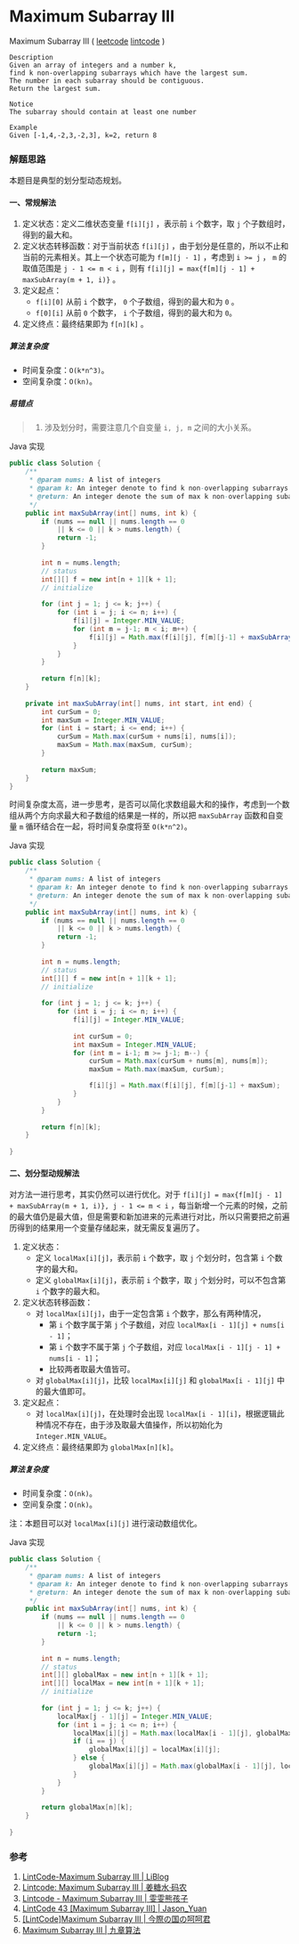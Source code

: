 # Maximum Subarray III

 Maximum Subarray III  ( [leetcode]()  [lintcode](http://www.lintcode.com/en/problem/maximum-subarray-iii/) )

```
Description
Given an array of integers and a number k, 
find k non-overlapping subarrays which have the largest sum.
The number in each subarray should be contiguous.
Return the largest sum.

Notice
The subarray should contain at least one number

Example
Given [-1,4,-2,3,-2,3], k=2, return 8
```

### 解题思路

本题目是典型的划分型动态规划。

#### 一、常规解法

1. 定义状态：定义二维状态变量 `f[i][j]` ，表示前 `i` 个数字，取 `j` 个子数组时，得到的最大和。
2. 定义状态转移函数：对于当前状态 `f[i][j]` ，由于划分是任意的，所以不止和当前的元素相关。其上一个状态可能为 `f[m][j - 1]` ，考虑到 `i >= j` ， `m` 的取值范围是 `j - 1 <= m < i` ，则有 `f[i][j] = max{f[m][j - 1] + maxSubArray(m + 1, i)}` 。
3. 定义起点：
   - `f[i][0]` 从前 `i` 个数字， `0` 个子数组，得到的最大和为 `0` 。
   - `f[0][i]` 从前 `0` 个数字， `i` 个子数组，得到的最大和为 `0`。
4. 定义终点：最终结果即为 `f[n][k]` 。

##### 算法复杂度

- 时间复杂度：`O(k*n^3)`。
- 空间复杂度：`O(kn)`。

##### 易错点

> 1. 涉及划分时，需要注意几个自变量 `i, j, m` 之间的大小关系。

Java 实现

```java
public class Solution {
    /**
     * @param nums: A list of integers
     * @param k: An integer denote to find k non-overlapping subarrays
     * @return: An integer denote the sum of max k non-overlapping subarrays
     */
    public int maxSubArray(int[] nums, int k) {
        if (nums == null || nums.length == 0 
            || k <= 0 || k > nums.length) {
            return -1;
        }
        
        int n = nums.length;
        // status
        int[][] f = new int[n + 1][k + 1];
        // initialize
        
        for (int j = 1; j <= k; j++) {
            for (int i = j; i <= n; i++) {
                f[i][j] = Integer.MIN_VALUE;
                for (int m = j-1; m < i; m++) {
                    f[i][j] = Math.max(f[i][j], f[m][j-1] + maxSubArray(nums, m, i-1));
                }
            }
        }
        
        return f[n][k];
    }
    
    private int maxSubArray(int[] nums, int start, int end) {
        int curSum = 0;
        int maxSum = Integer.MIN_VALUE;
        for (int i = start; i <= end; i++) {
            curSum = Math.max(curSum + nums[i], nums[i]);
            maxSum = Math.max(maxSum, curSum);
        }
        
        return maxSum;
    }
}

```

时间复杂度太高，进一步思考，是否可以简化求数组最大和的操作，考虑到一个数组从两个方向求最大和子数组的结果是一样的，所以把 `maxSubArray` 函数和自变量 `m` 循环结合在一起，将时间复杂度将至 `O(k*n^2)`。

Java 实现

```java
public class Solution {
    /**
     * @param nums: A list of integers
     * @param k: An integer denote to find k non-overlapping subarrays
     * @return: An integer denote the sum of max k non-overlapping subarrays
     */
    public int maxSubArray(int[] nums, int k) {
        if (nums == null || nums.length == 0 
            || k <= 0 || k > nums.length) {
            return -1;
        }
        
        int n = nums.length;
        // status
        int[][] f = new int[n + 1][k + 1];
        // initialize
        
        for (int j = 1; j <= k; j++) {
            for (int i = j; i <= n; i++) {
                f[i][j] = Integer.MIN_VALUE;
                
                int curSum = 0;
                int maxSum = Integer.MIN_VALUE;
                for (int m = i-1; m >= j-1; m--) {
                    curSum = Math.max(curSum + nums[m], nums[m]);
                    maxSum = Math.max(maxSum, curSum);

                    f[i][j] = Math.max(f[i][j], f[m][j-1] + maxSum);
                }
            }
        }
        
        return f[n][k];
    }
    
}

```



#### 二、划分型动规解法

对方法一进行思考，其实仍然可以进行优化。对于 `f[i][j] = max{f[m][j - 1] + maxSubArray(m + 1, i)}, j - 1 <= m < i` ，每当新增一个元素的时候，之前的最大值仍是最大值，但是需要和新加进来的元素进行对比，所以只需要把之前遍历得到的结果用一个变量存储起来，就无需反复遍历了。

1. 定义状态：
   - 定义 `localMax[i][j]`，表示前 `i` 个数字，取 `j` 个划分时，包含第 `i` 个数字的最大和。
   - 定义 `globalMax[i][j]`，表示前 `i` 个数字，取 `j` 个划分时，可以不包含第 `i` 个数字的最大和。
2. 定义状态转移函数：
   - 对 `localMax[i][j]`，由于一定包含第 `i` 个数字，那么有两种情况，
     - 第 `i` 个数字属于第 `j` 个子数组，对应 `localMax[i - 1][j] + nums[i - 1]`；
     - 第 `i` 个数字不属于第 `j` 个子数组，对应 `localMax[i - 1][j - 1] + nums[i - 1]`；
     - 比较两者取最大值皆可。
   - 对 `globalMax[i][j]`，比较 `localMax[i][j]` 和 `globalMax[i - 1][j]` 中的最大值即可。
3. 定义起点：
   - 对 `localMax[i][j]`，在处理时会出现 `localMax[i - 1][i]`，根据逻辑此种情况不存在，由于涉及取最大值操作，所以初始化为 `Integer.MIN_VALUE`。
4. 定义终点：最终结果即为 `globalMax[n][k]`。

##### 算法复杂度

- 时间复杂度：`O(nk)`。
- 空间复杂度：`O(nk)`。

注：本题目可以对 `localMax[i][j]` 进行滚动数组优化。

Java 实现

```java
public class Solution {
    /**
     * @param nums: A list of integers
     * @param k: An integer denote to find k non-overlapping subarrays
     * @return: An integer denote the sum of max k non-overlapping subarrays
     */
    public int maxSubArray(int[] nums, int k) {
        if (nums == null || nums.length == 0 
            || k <= 0 || k > nums.length) {
            return -1;
        }
        
        int n = nums.length;
        // status
        int[][] globalMax = new int[n + 1][k + 1];
        int[][] localMax = new int[n + 1][k + 1];
        // initialize
        
        for (int j = 1; j <= k; j++) {
            localMax[j - 1][j] = Integer.MIN_VALUE;
            for (int i = j; i <= n; i++) {
                localMax[i][j] = Math.max(localMax[i - 1][j], globalMax[i - 1][j - 1]) + nums[i - 1];
                if (i == j) {
                    globalMax[i][j] = localMax[i][j];
                } else {
                    globalMax[i][j] = Math.max(globalMax[i - 1][j], localMax[i][j]);   
                }
            }
        }
        
        return globalMax[n][k];
    }
    
}

```



### 参考

1. [LintCode-Maximum Subarray III | LiBlog](http://www.cnblogs.com/lishiblog/p/4183917.html)
2. [Lintcode: Maximum Subarray III | 姜糖水·码农](http://www.cnphp6.com/archives/78025)
3. [Lintcode - Maximum Subarray III | 雯雯熊孩子](http://blog.csdn.net/nicaishibiantai/article/details/44585383)
4. [LintCode 43 [Maximum Subarray III] | Jason_Yuan](http://www.jianshu.com/p/5045dda5ea1f)
5. [[LintCode]Maximum Subarray III | 今際の国の呵呵君](http://hehejun.blogspot.com/2015/01/lintcodemaximum-subarray-iii.html)
6. [Maximum Subarray III | 九章算法](http://www.jiuzhang.com/solutions/maximum-subarray-iii/)
